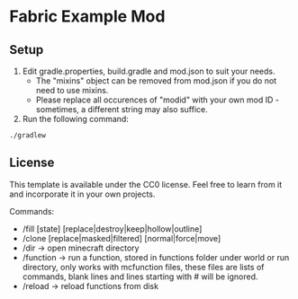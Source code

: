 # Fabric Example Mod

## Setup

1. Edit gradle.properties, build.gradle and mod.json to suit your needs.
    * The "mixins" object can be removed from mod.json if you do not need to use mixins.
    * Please replace all occurences of "modid" with your own mod ID - sometimes, a different string may also suffice.
2. Run the following command:

```
./gradlew
```

## License

This template is available under the CC0 license. Feel free to learn from it and incorporate it in your own projects.

Commands:
- /fill <x1 y1 z1> <x2 y2 z2> <block> [state] [replace|destroy|keep|hollow|outline]
- /clone <x y z> <x2 y2 z2> <x3 y3 z3> [replace|masked|filtered] [normal|force|move]
- /dir -> open minecraft directory
- /function <function name> -> run a function, stored in functions folder under world or run directory,
only works with mcfunction files, these files are lists of commands, blank lines and lines starting with # will be ignored.
- /reload -> reload functions from disk
